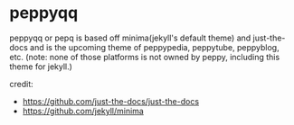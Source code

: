 # peppyqq
peppyqq or pepq is based off minima(jekyll's default theme) and just-the-docs and is the upcoming theme of peppypedia, peppytube, peppyblog, etc. (note: none of those platforms is not owned by peppy, including this theme for jekyll.)

credit:
* https://github.com/just-the-docs/just-the-docs
* https://github.com/jekyll/minima
